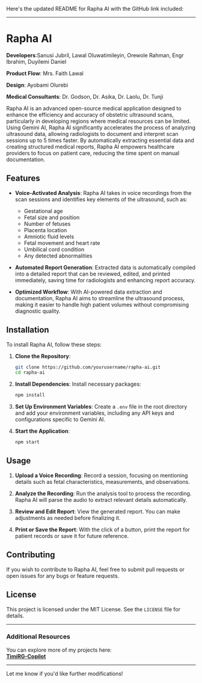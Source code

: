 Here's the updated README for Rapha AI with the GitHub link included:

---

# Rapha AI

**Developers**:Sanusi Jubril, Lawal Oluwatimileyin, Orewole Rahman, Engr Ibrahim, Duyilemi Daniel

**Product Flow**: Mrs. Faith Lawal  

**Design**: Ayobami Olurebi

**Medical Consultants**: Dr. Godson, Dr. Asika, Dr. Laolu, Dr. Tunji  

Rapha AI is an advanced open-source medical application designed to enhance the efficiency and accuracy of obstetric ultrasound scans, particularly in developing regions where medical resources can be limited. Using Gemini AI, Rapha AI significantly accelerates the process of analyzing ultrasound data, allowing radiologists to document and interpret scan sessions up to 5 times faster. By automatically extracting essential data and creating structured medical reports, Rapha AI empowers healthcare providers to focus on patient care, reducing the time spent on manual documentation.

## Features

- **Voice-Activated Analysis**: Rapha AI takes in voice recordings from the scan sessions and identifies key elements of the ultrasound, such as:
  - Gestational age
  - Fetal size and position
  - Number of fetuses
  - Placenta location
  - Amniotic fluid levels
  - Fetal movement and heart rate
  - Umbilical cord condition
  - Any detected abnormalities

- **Automated Report Generation**: Extracted data is automatically compiled into a detailed report that can be reviewed, edited, and printed immediately, saving time for radiologists and enhancing report accuracy.

- **Optimized Workflow**: With AI-powered data extraction and documentation, Rapha AI aims to streamline the ultrasound process, making it easier to handle high patient volumes without compromising diagnostic quality.

## Installation

To install Rapha AI, follow these steps:

1. **Clone the Repository**:
   ```bash
   git clone https://github.com/yourusername/rapha-ai.git
   cd rapha-ai
   ```

2. **Install Dependencies**:
   Install necessary packages:
   ```bash
   npm install
   ```

3. **Set Up Environment Variables**:
   Create a `.env` file in the root directory and add your environment variables, including any API keys and configurations specific to Gemini AI.

4. **Start the Application**:
   ```bash
   npm start
   ```

## Usage

1. **Upload a Voice Recording**: Record a session, focusing on mentioning details such as fetal characteristics, measurements, and observations.
   
2. **Analyze the Recording**: Run the analysis tool to process the recording. Rapha AI will parse the audio to extract relevant details automatically.

3. **Review and Edit Report**: View the generated report. You can make adjustments as needed before finalizing it.

4. **Print or Save the Report**: With the click of a button, print the report for patient records or save it for future reference.

## Contributing

If you wish to contribute to Rapha AI, feel free to submit pull requests or open issues for any bugs or feature requests.

## License

This project is licensed under the MIT License. See the `LICENSE` file for details.

---

### Additional Resources

You can explore more of my projects here:  
[**TimiRG-Copilot**](https://github.com/lawal1/TimiRG-Copilot)

---

Let me know if you'd like further modifications!
